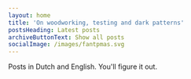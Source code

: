 ```yaml
---
layout: home
title: 'On woodworking, testing and dark patterns'
postsHeading: Latest posts
archiveButtonText: Show all posts
socialImage: /images/fantpmas.svg
---
```


Posts in Dutch and English. You'll figure it out.
